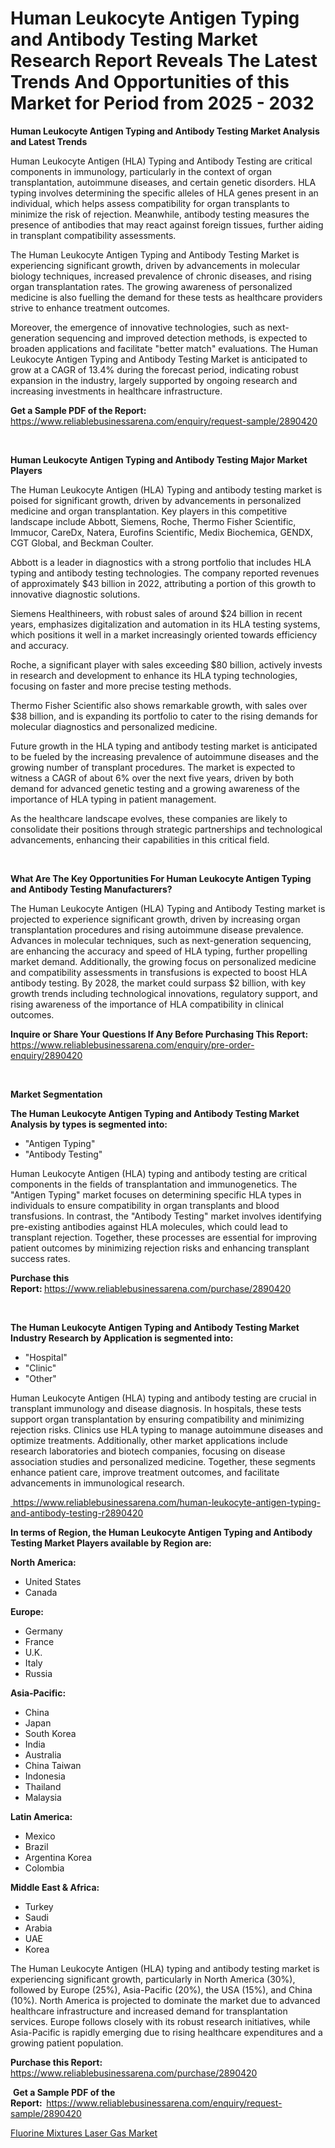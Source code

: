 <p><h1>Human Leukocyte Antigen Typing and Antibody Testing Market Research Report Reveals The Latest Trends And Opportunities of this Market for Period from 2025 - 2032</h1></p><p><strong>Human Leukocyte Antigen Typing and Antibody Testing Market Analysis and Latest Trends</strong></p>
<p><p>Human Leukocyte Antigen (HLA) Typing and Antibody Testing are critical components in immunology, particularly in the context of organ transplantation, autoimmune diseases, and certain genetic disorders. HLA typing involves determining the specific alleles of HLA genes present in an individual, which helps assess compatibility for organ transplants to minimize the risk of rejection. Meanwhile, antibody testing measures the presence of antibodies that may react against foreign tissues, further aiding in transplant compatibility assessments.</p><p>The Human Leukocyte Antigen Typing and Antibody Testing Market is experiencing significant growth, driven by advancements in molecular biology techniques, increased prevalence of chronic diseases, and rising organ transplantation rates. The growing awareness of personalized medicine is also fuelling the demand for these tests as healthcare providers strive to enhance treatment outcomes.</p><p>Moreover, the emergence of innovative technologies, such as next-generation sequencing and improved detection methods, is expected to broaden applications and facilitate "better match" evaluations. The Human Leukocyte Antigen Typing and Antibody Testing Market is anticipated to grow at a CAGR of 13.4% during the forecast period, indicating robust expansion in the industry, largely supported by ongoing research and increasing investments in healthcare infrastructure.</p></p>
<p><strong>Get a Sample PDF of the Report:&nbsp;</strong> <a href="https://www.reliablebusinessarena.com/enquiry/request-sample/2890420?utm_campaign=2110&utm_medium=2&utm_source=Github&utm_content=ia&utm_term=14032025&utm_id=human-leukocyte-antigen-typing-and-antibody-testing">https://www.reliablebusinessarena.com/enquiry/request-sample/2890420</a></p>
<p>&nbsp;</p>
<p><strong>Human Leukocyte Antigen Typing and Antibody Testing Major Market Players</strong></p>
<p><p>The Human Leukocyte Antigen (HLA) Typing and antibody testing market is poised for significant growth, driven by advancements in personalized medicine and organ transplantation. Key players in this competitive landscape include Abbott, Siemens, Roche, Thermo Fisher Scientific, Immucor, CareDx, Natera, Eurofins Scientific, Medix Biochemica, GENDX, CGT Global, and Beckman Coulter.</p><p>Abbott is a leader in diagnostics with a strong portfolio that includes HLA typing and antibody testing technologies. The company reported revenues of approximately $43 billion in 2022, attributing a portion of this growth to innovative diagnostic solutions.</p><p>Siemens Healthineers, with robust sales of around $24 billion in recent years, emphasizes digitalization and automation in its HLA testing systems, which positions it well in a market increasingly oriented towards efficiency and accuracy.</p><p>Roche, a significant player with sales exceeding $80 billion, actively invests in research and development to enhance its HLA typing technologies, focusing on faster and more precise testing methods.</p><p>Thermo Fisher Scientific also shows remarkable growth, with sales over $38 billion, and is expanding its portfolio to cater to the rising demands for molecular diagnostics and personalized medicine.</p><p>Future growth in the HLA typing and antibody testing market is anticipated to be fueled by the increasing prevalence of autoimmune diseases and the growing number of transplant procedures. The market is expected to witness a CAGR of about 6% over the next five years, driven by both demand for advanced genetic testing and a growing awareness of the importance of HLA typing in patient management. </p><p>As the healthcare landscape evolves, these companies are likely to consolidate their positions through strategic partnerships and technological advancements, enhancing their capabilities in this critical field.</p></p>
<p>&nbsp;</p>
<p><strong>What Are The Key Opportunities For Human Leukocyte Antigen Typing and Antibody Testing Manufacturers?</strong></p>
<p><p>The Human Leukocyte Antigen (HLA) Typing and Antibody Testing market is projected to experience significant growth, driven by increasing organ transplantation procedures and rising autoimmune disease prevalence. Advances in molecular techniques, such as next-generation sequencing, are enhancing the accuracy and speed of HLA typing, further propelling market demand. Additionally, the growing focus on personalized medicine and compatibility assessments in transfusions is expected to boost HLA antibody testing. By 2028, the market could surpass $2 billion, with key growth trends including technological innovations, regulatory support, and rising awareness of the importance of HLA compatibility in clinical outcomes.</p></p>
<p><strong>Inquire or Share Your Questions If Any Before Purchasing This Report:</strong> <a href="https://www.reliablebusinessarena.com/enquiry/pre-order-enquiry/2890420?utm_campaign=2110&utm_medium=2&utm_source=Github&utm_content=ia&utm_term=14032025&utm_id=human-leukocyte-antigen-typing-and-antibody-testing">https://www.reliablebusinessarena.com/enquiry/pre-order-enquiry/2890420</a></p>
<p>&nbsp;</p>
<p><strong>Market Segmentation</strong></p>
<p><strong>The Human Leukocyte Antigen Typing and Antibody Testing Market Analysis by types is segmented into:</strong></p>
<p><ul><li>"Antigen Typing"</li><li>"Antibody Testing"</li></ul></p>
<p><p>Human Leukocyte Antigen (HLA) typing and antibody testing are critical components in the fields of transplantation and immunogenetics. The "Antigen Typing" market focuses on determining specific HLA types in individuals to ensure compatibility in organ transplants and blood transfusions. In contrast, the "Antibody Testing" market involves identifying pre-existing antibodies against HLA molecules, which could lead to transplant rejection. Together, these processes are essential for improving patient outcomes by minimizing rejection risks and enhancing transplant success rates.</p></p>
<p><strong>Purchase this Report:&nbsp;</strong><a href="https://www.reliablebusinessarena.com/purchase/2890420?utm_campaign=2110&utm_medium=2&utm_source=Github&utm_content=ia&utm_term=14032025&utm_id=human-leukocyte-antigen-typing-and-antibody-testing">https://www.reliablebusinessarena.com/purchase/2890420</a></p>
<p>&nbsp;</p>
<p><strong>The Human Leukocyte Antigen Typing and Antibody Testing Market Industry Research by Application is segmented into:</strong></p>
<p><ul><li>"Hospital"</li><li>"Clinic"</li><li>"Other"</li></ul></p>
<p><p>Human Leukocyte Antigen (HLA) typing and antibody testing are crucial in transplant immunology and disease diagnosis. In hospitals, these tests support organ transplantation by ensuring compatibility and minimizing rejection risks. Clinics use HLA typing to manage autoimmune diseases and optimize treatments. Additionally, other market applications include research laboratories and biotech companies, focusing on disease association studies and personalized medicine. Together, these segments enhance patient care, improve treatment outcomes, and facilitate advancements in immunological research.</p></p>
<p><a href="https://www.reliablebusinessarena.com/human-leukocyte-antigen-typing-and-antibody-testing-r2890420?utm_campaign=2110&utm_medium=2&utm_source=Github&utm_content=ia&utm_term=14032025&utm_id=human-leukocyte-antigen-typing-and-antibody-testing">&nbsp;https://www.reliablebusinessarena.com/human-leukocyte-antigen-typing-and-antibody-testing-r2890420</a></p>
<p><strong>In terms of Region, the Human Leukocyte Antigen Typing and Antibody Testing Market Players available by Region are:</strong></p>
<p>
    <p> <strong> North America: </strong>
        <ul>
            <li>United States</li>
            <li>Canada</li>
        </ul>
        </p> 
    <p> <strong> Europe: </strong>
        <ul>
            <li>Germany</li>
            <li>France</li>
            <li>U.K.</li>
            <li>Italy</li>
            <li>Russia</li>
        </ul>
        </p> 
    <p> <strong> Asia-Pacific: </strong>
        <ul>
            <li>China</li>
            <li>Japan</li>
            <li>South Korea</li>
            <li>India</li>
            <li>Australia</li>
            <li>China Taiwan</li>
            <li>Indonesia</li>
            <li>Thailand</li>
            <li>Malaysia</li>
        </ul>
        </p> 
    <p> <strong> Latin America: </strong>
        <ul>
            <li>Mexico</li>
            <li>Brazil</li>
            <li>Argentina Korea</li>
            <li>Colombia</li>
        </ul>
        </p> 
    <p> <strong> Middle East & Africa: </strong>
        <ul>
            <li>Turkey</li>
            <li>Saudi</li>
            <li>Arabia</li>
            <li>UAE</li>
            <li>Korea</li>
        </ul>
    </p>
    </p>
<p><p>The Human Leukocyte Antigen (HLA) typing and antibody testing market is experiencing significant growth, particularly in North America (30%), followed by Europe (25%), Asia-Pacific (20%), the USA (15%), and China (10%). North America is projected to dominate the market due to advanced healthcare infrastructure and increased demand for transplantation services. Europe follows closely with its robust research initiatives, while Asia-Pacific is rapidly emerging due to rising healthcare expenditures and a growing patient population.</p></p>
<p><strong>Purchase this Report: </strong><a href="https://www.reliablebusinessarena.com/purchase/2890420?utm_campaign=2110&utm_medium=2&utm_source=Github&utm_content=ia&utm_term=14032025&utm_id=human-leukocyte-antigen-typing-and-antibody-testing">https://www.reliablebusinessarena.com/purchase/2890420</a></p>
<p>&nbsp;<strong>Get a Sample PDF of the Report:&nbsp;&nbsp;</strong><a href="https://www.reliablebusinessarena.com/enquiry/request-sample/2890420?utm_campaign=2110&utm_medium=2&utm_source=Github&utm_content=ia&utm_term=14032025&utm_id=human-leukocyte-antigen-typing-and-antibody-testing">https://www.reliablebusinessarena.com/enquiry/request-sample/2890420</a></p>
<p><strong></strong></p>
<p><p><a href="https://github.com/irfadac/Market-Research-Report-List-5/blob/main/fluorine-mixtures-laser-gas-market.md?utm_campaign=2110&utm_medium=2&utm_source=Github&utm_content=ia&utm_term=14032025&utm_id=human-leukocyte-antigen-typing-and-antibody-testing">Fluorine Mixtures Laser Gas Market</a></p></p>